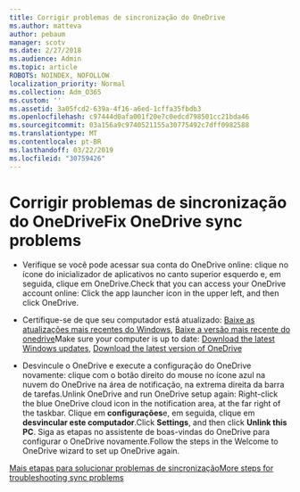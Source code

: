 ```yaml
---
title: Corrigir problemas de sincronização do OneDrive
ms.author: matteva
author: pebaum
manager: scotv
ms.date: 2/27/2018
ms.audience: Admin
ms.topic: article
ROBOTS: NOINDEX, NOFOLLOW
localization_priority: Normal
ms.collection: Adm_O365
ms.custom: ''
ms.assetid: 3a05fcd2-639a-4f16-a6ed-1cffa35fbdb3
ms.openlocfilehash: c97444d0afa001f20e7c0edcd798501cc21bda46
ms.sourcegitcommit: 03a156a9c9740521155a30775492c7dff0982588
ms.translationtype: MT
ms.contentlocale: pt-BR
ms.lasthandoff: 03/22/2019
ms.locfileid: "30759426"
---
```

# <a name="fix-onedrive-sync-problems"></a><span data-ttu-id="70fb6-102">Corrigir problemas de sincronização do OneDrive</span><span class="sxs-lookup"><span data-stu-id="70fb6-102">Fix OneDrive sync problems</span></span>

- <span data-ttu-id="70fb6-103">Verifique se você pode acessar sua conta do OneDrive online: clique no ícone do inicializador de aplicativos no canto superior esquerdo e, em seguida, clique em OneDrive.</span><span class="sxs-lookup"><span data-stu-id="70fb6-103">Check that you can access your OneDrive account online: Click the app launcher icon in the upper left, and then click OneDrive.</span></span>
    
- <span data-ttu-id="70fb6-104">Certifique-se de que seu computador está atualizado: [Baixe as atualizações mais recentes do Windows](http://go.microsoft.com/fwlink/p/?LinkId=825773), [Baixe a versão mais recente do onedrive](https://go.microsoft.com/fwlink/p/?linkid=844652)</span><span class="sxs-lookup"><span data-stu-id="70fb6-104">Make sure your computer is up to date: [Download the latest Windows updates](http://go.microsoft.com/fwlink/p/?LinkId=825773), [Download the latest version of OneDrive](https://go.microsoft.com/fwlink/p/?linkid=844652)</span></span>
    
- <span data-ttu-id="70fb6-105">Desvincule o OneDrive e execute a configuração do OneDrive novamente: clique com o botão direito do mouse no ícone azul na nuvem do OneDrive na área de notificação, na extrema direita da barra de tarefas.</span><span class="sxs-lookup"><span data-stu-id="70fb6-105">Unlink OneDrive and run OneDrive setup again: Right-click the blue OneDrive cloud icon in the notification area, at the far right of the taskbar.</span></span> <span data-ttu-id="70fb6-106">Clique em **configurações**e, em seguida, clique em **desvincular este computador**.</span><span class="sxs-lookup"><span data-stu-id="70fb6-106">Click **Settings**, and then click **Unlink this PC**.</span></span> <span data-ttu-id="70fb6-107">Siga as etapas no assistente de boas-vindas do OneDrive para configurar o OneDrive novamente.</span><span class="sxs-lookup"><span data-stu-id="70fb6-107">Follow the steps in the Welcome to OneDrive wizard to set up OneDrive again.</span></span>
    
[<span data-ttu-id="70fb6-108">Mais etapas para solucionar problemas de sincronização</span><span class="sxs-lookup"><span data-stu-id="70fb6-108">More steps for troubleshooting sync problems</span></span>](https://go.microsoft.com/fwlink/?linkid=866431)
  

